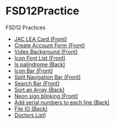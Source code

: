 # FSD12Practice
FSD12 Practices

* [JAC LEA Card (Front)](https://hdcola.github.io/FSD12Practice/0223/)
* [Create Account Form (Front)](https://hdcola.github.io/FSD12Practice/0224/)
* [Video Background (Front)](https://hdcola.github.io/FSD12Practice/0302/)
* [Icon Font List (Front)](https://hdcola.github.io/FSD12Practice/0304/)
* [Is palindrome (Back)](https://hdcola.github.io/FSD12Practice/0304b/)
* [Icon Bar (Front)](https://hdcola.github.io/FSD12Practice/0305/)
* [Split Navigation Bar (Front)](https://hdcola.github.io/FSD12Practice/0306/)
* [Search Bar (Front)](https://hdcola.github.io/FSD12Practice/0307/)
* [Sort an Array (Back)](https://hdcola.github.io/FSD12Practice/0308b/)
* [Neon sign blinking (Front)](https://hdcola.github.io/FSD12Practice/0311/)
* [Add serial numbers to each line (Back)](https://hdcola.github.io/FSD12Practice/0314b/)
* [File IO (Back)](https://hdcola.github.io/FSD12Practice/0402/)
* [Doctors List](https://hdcola.github.io/FSD12Practice/0504/)]